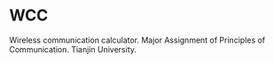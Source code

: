 # WCC
Wireless communication calculator. Major Assignment of Principles of Communication. Tianjin University.
